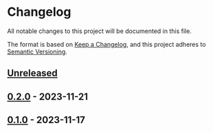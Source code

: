 # Changelog

All notable changes to this project will be documented in this file.

The format is based on [Keep a Changelog](https://keepachangelog.com/en/1.0.0/),
and this project adheres to [Semantic Versioning](https://semver.org/spec/v2.0.0.html).

## [Unreleased]

## [0.2.0] - 2023-11-21

## [0.1.0] - 2023-11-17

[Unreleased]: https://github.com/giantswarm/pss-operator/compare/v0.2.0...HEAD
[0.2.0]: https://github.com/giantswarm/pss-operator/compare/v0.1.0...v0.2.0
[0.1.0]: https://github.com/giantswarm/pss-operator/releases/tag/v0.1.0
